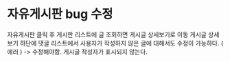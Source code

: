 # 자유게시판 bug 수정

자유게시판 클릭 후 게시판 리스트에 글 조회하면 게시글 상세보기로 이동
게시글 상세보기 하단에 댓글 리스트에서 사용자가 작성하지 않은 글에 대해서도 수정이 가능하다. ( 에러 ) -> 수정해야함.
게시글 작성자가 표시되지 않는다. 
